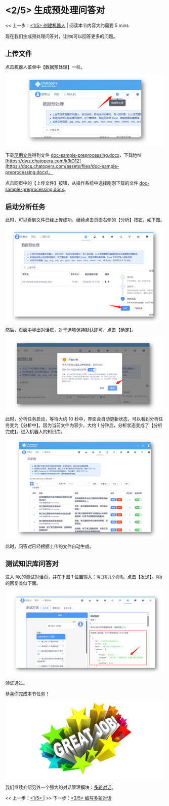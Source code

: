 <!-- markup:blank-line -->
# <2/5> 生成预处理问答对

<< 上一步：[<1/5> 创建机器人](/products/chatbot-platform/tutorials/1-create-bot.html) | <i class="glyphicon glyphicon-time"></i>阅读本节内容大约需要 5 mins <!-- markup:skip-line -->

现在我们生成预处理问答对，让`阿Q`可以回答更多的问题。

## 上传文件

点击机器人菜单中【数据预处理】一栏。

![](../../../images/assets/screenshot_20240612141031.png)

下载[示例文件](https://docs.chatopera.com/assets/files/doc-sample-preprocessing.docx)得到文件 [doc-sample-preprocessing.docx](https://docs.chatopera.com/assets/files/doc-sample-preprocessing.docx)，下载地址 [https://dwz.chatopera.com/k9iO12](https://docs.chatopera.com/assets/files/doc-sample-preprocessing.docx)。

点击网页中的【上传文件】按钮，从操作系统中选择刚刚下载的文件 [doc-sample-preprocessing.docx](https://docs.chatopera.com/assets/files/doc-sample-preprocessing.docx)。

## 启动分析任务

此时，可以看到文件已经上传成功，继续点击页面右侧的【分析】按钮，如下图。

![](../../../images/assets/screenshot_20240612141240.png)

然后，页面中弹出对话框，对于选项保持默认即可，点击【确定】。

![](../../../images/assets/screenshot_20240612141514.png)

此时，分析任务启动，等待大约 10 秒中，界面会自动更新状态，可以看到分析任务变为【分析中】。因为当前文件内容少，大约 1 分钟后，分析状态变成了【分析完成】。进入机器人的知识库。

![](../../../images/assets/screenshot_20240612141645.png)

此时，问答对已经根据上传的文件自动生成。

## 测试知识库问答对

进入 `阿Q`的测试对话页，并在下图 1 位置输入：`海口有几个机场`。点击【发送】。`阿Q` 的回复类似下面。

![](../../../images/assets/screenshot_20240612141744.png)

验证通过。

恭喜你完成本节任务！

![恭喜完成任务](../../../images/products/platform/congr-20210913-195053.png) <!-- markup:skip-line -->

我们继续介绍另外一个强大的对话管理模块：[多轮对话](/products/chatbot-platform/tutorials/3-add-scripts-function.html)。

<< 上一步：[<1/5> ](/products/chatbot-platform/tutorials/1-create-bot.html) | >> 下一步：[<3/5> 编写多轮对话](/products/chatbot-platform/tutorials/3-add-scripts-function.html)
